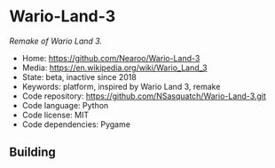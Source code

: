 # Wario-Land-3

_Remake of Wario Land 3._

- Home: https://github.com/Nearoo/Wario-Land-3
- Media: https://en.wikipedia.org/wiki/Wario_Land_3
- State: beta, inactive since 2018
- Keywords: platform, inspired by Wario Land 3, remake
- Code repository: https://github.com/NSasquatch/Wario-Land-3.git
- Code language: Python
- Code license: MIT
- Code dependencies: Pygame

## Building
